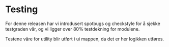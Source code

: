 # Testing


For denne releasen har vi introdusert spotbugs og checkstyle
for å sjekke testgraden vår, og vi ligger over 80% testdekning for modulene.

Testene våre for utility blir utført i ui mappen, da det er her logikken
utføres.